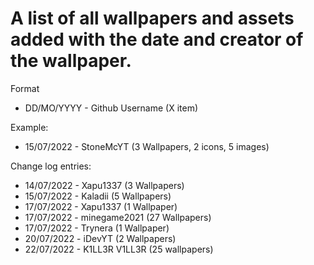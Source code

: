 # A list of all wallpapers and assets added with the date and creator of the wallpaper.

Format
- DD/MO/YYYY - Github Username (X item)

Example:
- 15/07/2022 - StoneMcYT (3 Wallpapers, 2 icons, 5 images)


Change log entries: 
- 14/07/2022 - Xapu1337 (3 Wallpapers)
- 15/07/2022 - Kaladii (5 Wallpapers)
- 17/07/2022 - Xapu1337 (1 Wallpaper)
- 17/07/2022 - minegame2021 (27 Wallpapers)
- 17/07/2022 - Trynera (1 Wallpaper)
- 20/07/2022 - iDevYT (2 Wallpapers)
- 22/07/2022 - K1LL3R V1LL3R (25 wallpapers)